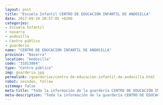 ```yaml
---
layout: post
title: "Escuela Infantil CENTRO DE EDUCACIÓN INFANTIL DE ANDOSILLA"
date: 2017-09-20 20:57:05 +0200
categories:
- Escuela Infantil
- navarra
- andosilla
- Centro público
- guarderia
name: "CENTRO DE EDUCACIÓN INFANTIL DE ANDOSILLA"
province: "Navarra"
location: "Andosilla"
code: "31013884"
type: "Centro público"
img: guarderia.jpg
permalink: /guarderias/centro-de-educacion-infantil-de-andosilla.html
robot: noindex, follow
sitemap: false
meta-title: "Toda la información de la guardería CENTRO DE EDUCACIÓN INFANTIL DE ANDOSILLA"
meta-description: "Toda la información de la guardería CENTRO DE EDUCACIÓN INFANTIL DE ANDOSILLA"
---
```

